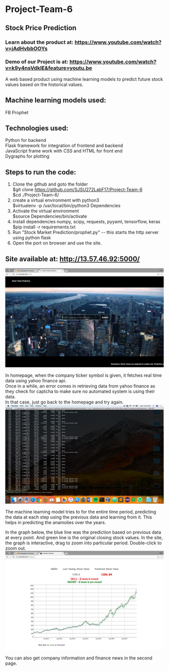 # Project-Team-6  
## Stock Price Prediction 
### Learn about the product at: https://www.youtube.com/watch?v=jAdHvbbOOYs
### Demo of our Project is at: https://www.youtube.com/watch?v=k9y4nsVdkIE&feature=youtu.be
A web based product using machine learning models to predict future stock values based on the historical values.  

## Machine learning models used:  
FB Prophet

## Technologies used:
Python for backend  
Flask framework for integration of frontend and backend  
JavaScript frame work with CSS and HTML for front end  
Dygraphs for plotting  

## Steps to run the code:  
1. Clone the github and goto the folder  
        $git clone https://github.com/SJSU272LabF17/Project-Team-6  
        $cd ./Project-Team-6/  
2. create a virtual environment with python3  
	$virtualenv -p /usr/local/bin/python3 Dependencies  
3. Activate the virtual environment  
	$source Dependencies/bin/activate  
4. Install dependencies numpy, scipy, requests, pyyaml, tensorflow, keras  
	$pip install -r requirements.txt  
5. Run "Stock Market Prediction/prophet.py" -- this starts the http server using python flask  
6. Open the port on browser and use the site.  

## Site available at: http://13.57.46.92:5000/ 
![Alt text](images/homepage.jpeg?raw=true) 

In homepage, when the company ticker symbol is given, it fetches real time data using yahoo finance api.   
Once in a while, an error comes in retrieving data from yahoo finance as they check for captcha to make sure no automated system is using their data.  
In that case, just go back to the homepage and try again. 
![Alt text](images/runtime_data_fetch.jpeg?raw=true) 

The machine learning model tries to for the entire time period, predicting the data at each step using the previous data and learning from it. This helps in predicting the anamolies over the years.  

In the graph below, the blue line was the prediction based on previous data at every point. And green line is the original closing stock values. In the site, the graph is interactive, drag to zoom into particular period. Double-click to zoom out.
![Alt text](images/graph.jpeg?raw=true)

You can also get company information and finance news in the second page.  
